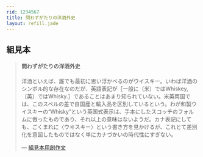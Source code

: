 ```yaml
---
rid: 1234567
title: 問わずがたりの洋酒外史
layout: refill.jade
---
```


## 組見本

> #### 問わずがたりの洋酒外史
>
> 洋酒といえば、誰でも最初に思い浮かべるのがウイスキー。いわば洋酒のシンボル的な存在なのだが、英語表記が［一般に〔米〕ではWhiskey,〔英〕ではWhisky.］であることはあまり知られていない。米英両国では、このスペルの差で自国産と輸入品を区別しているという。わが和製ウイスキーの“Whisky”という英国式表示は、手本にしたスコッチのフォルムに倣ったものであり、それ以上の意味はないようだ。カナ表記にしても、ごくまれに〈ウヰスキー〉という書き方を見かけるが、これとて差別化を意図したものではなく単にカナづかいの時代性にすぎない。
>
> ― [組見本用創作文](http://www.type-labo.jp/Kumimihon.html)
